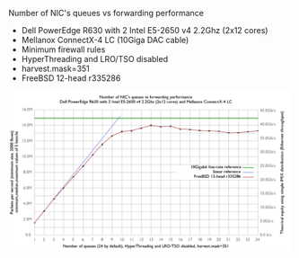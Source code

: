Number of NIC's queues vs forwarding performance
  - Dell PowerEdge R630 with 2 Intel E5-2650 v4 2.2Ghz (2x12 cores)
  - Mellanox ConnectX-4 LC (10Giga DAC cable)
  - Minimum firewall rules
  - HyperThreading and LRO/TSO disabled
  - harvest.mask=351
  - FreeBSD 12-head r335286

![Number of NIC's queues vs forwarding performance on FreeBSD 12-head r335286](graph.png)

